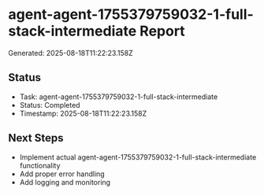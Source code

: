 # agent-agent-1755379759032-1-full-stack-intermediate Report

Generated: 2025-08-18T11:22:23.158Z

## Status
- Task: agent-agent-1755379759032-1-full-stack-intermediate
- Status: Completed
- Timestamp: 2025-08-18T11:22:23.158Z

## Next Steps
- Implement actual agent-agent-1755379759032-1-full-stack-intermediate functionality
- Add proper error handling
- Add logging and monitoring
